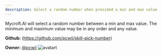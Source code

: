 ```yaml
---
description: Select a random number when provided a min and max value
---
```

Mycroft.AI will select a random number between a min and max value.
The minimum and maximum value may be in any order and any value.

**Github:** (https://github.com/pcwii/skill-pick-number)

**Owner:** [@pcwii](https://github.com/pcwii) ![avatart](https://avatars0.githubusercontent.com/u/30759206?v=4)

